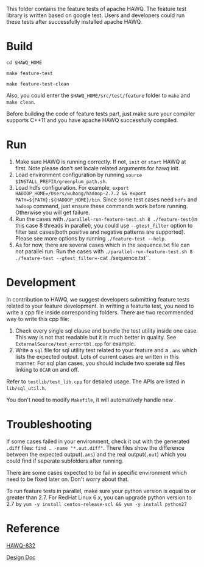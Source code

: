 This folder contains the feature tests of apache HAWQ. The feature test library is written based on google test. Users and developers could run these tests after successfully installed apache HAWQ.

# Build 
`cd $HAWQ_HOME`

`make feature-test`

`make feature-test-clean`

Also, you could enter the `$HAWQ_HOME/src/test/feature` folder to `make` and `make clean`. 

Before building the code of feature tests part, just make sure your compiler supports C++11 and you have apache HAWQ successfully compiled.

# Run
1. Make sure HAWQ is running correctly. If not, `init` or `start` HAWQ at first. Note please don't set locale related arguments for hawq init.
2. Load environment configuration by running `source $INSTALL_PREFIX/greenplum_path.sh`.
3. Load hdfs configuration. For example, `export HADOOP_HOME=/Users/wuhong/hadoop-2.7.2 && export PATH=${PATH}:${HADOOP_HOME}/bin`. Since some test cases need `hdfs` and `hadoop` command, just ensure these commands work before running. Otherwise you will get failure.
4. Run the cases with`./parallel-run-feature-test.sh 8 ./feature-test`(in this case 8 threads in parallel), you could use `--gtest_filter` option to filter test cases(both positive and negative patterns are supported). Please see more options by running `./feature-test --help`.
5. As for now, there are several cases which in the sequence.txt file can not parallel run. Run the cases with `./parallel-run-feature-test.sh 8 ./feature-test --gtest_filter=-`cat ./sequence.txt``.

# Development
In contribution to HAWQ, we suggest developers submitting feature tests related to your feature development. In writting a featurte test, you need to write a cpp file inside corresponding folders. There are two recommended way to write this cpp file:

1. Check every single sql clause and bundle the test utility inside one case. This way is not that readable but it is much better in quality. See `ExternalSource/test_errortbl.cpp` for example. 
2. Write a `sql` file for sql utility test related to your feature and a `.ans` which lists the expected output. Lots of current cases are written in this manner. For sql plan cases, you should include two sperate sql files linking to `OCAR` on and off.

Refer to `testlib/test_lib.cpp` for detialed usage. The APIs are listed in `lib/sql_util.h`. 

You don't need to modify `Makefile`, it will automatively handle new .

# Troubleshooting
If some cases failed in your environment, check it out with the generated `.diff` files: `find . -name "*.out.diff"`. There files show the difference between the expected output(`.ans`) and the real output(`.out`) which you could find if seperate subfolders after running.

There are some cases expected to be fail in specific environment which need to be fixed later on. Don't worry about that.

To run feature tests in parallel, make sure your python version is equal to or greater than 2.7.
For RedHat Linux 6.x, you can upgrade python version to 2.7 by `yum -y install centos-release-scl
&& yum -y install python27`

# Reference
[HAWQ-832](https://issues.apache.org/jira/browse/HAWQ-832)

[Design Doc](https://issues.apache.org/jira/secure/attachment/12811319/GoogleTest.pdf)
